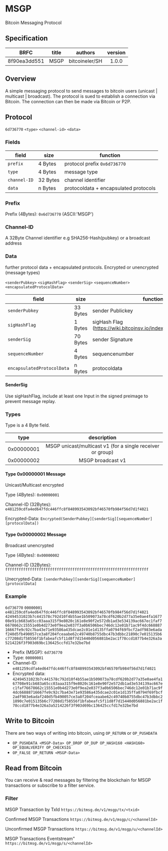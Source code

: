 # MSGP
Bitcoin Messaging Protocol

## Specification
|     BRFC     |    title     | authors         | version |
| :----------: | :----------: | :-------------: | :-----: |
| 8f90ea3dd551 | MSGP         | bitcoineler/SH  |   1.0.0 |

## Overview
A simple messaging protocol to send messages to bitcoin users (unicast | multicast | broadcast).
The protocol is sued to establish a connection via Bitcoin. The connection can then be made via Bitcoin or P2P.

## Protocol
`6d736770` `<type>` `<channel-id>` `<data>`

### Fields
| field                   | size    | function                                                |
| ----------------------- | -------- | ------------------------------------------------------- |
| `prefix`                  | 4 Bytes   | protocol prefix `0x6d736770`                                       |
| `type`                  | 4 Bytes   | message type                                        |
| `channel-ID`             | 32 Bytes  | channel identifier   |
| `data`               | n Bytes   | protocoldata + encapsulated protocols         |

### Prefix
Prefix (4Bytes): `0x6d736770`  (ASCII:'MSGP')

### Channel-ID
A 32Byte Channel identifier e.g SHA256-Hash(pubkey) or a broadcast address

### Data
further protocol data + encapsulated protocols. Encrypted or unencrypted (message types)

`<senderPubkey>` `<sigHashFlag>` `<senderSig>` `<sequenceNumber>` `<encapsulatedProtocolData>`

| field                   | size    | function                                                |
| ----------------------- | -------- | ------------------------------------------------------- |
| `senderPubkey`               | 33 Bytes   | sender Publickey       |
| `sigHashFlag`               | 1 Bytes   | sigHash Flag (https://wiki.bitcoinsv.io/index.php/SIGHASH_flags)      |
| `senderSig`                  | 70 Bytes   | sender Signature        |
| `sequenceNumber`             | 4 Bytes  | sequencenumber   |
| `encapsulatedProtocolData`   | n Bytes   | protocoldata        |

#### SenderSig
Use sigHashFlag, include at least one Input in the signed preimage to prevent message replay.

### Types
Type is a 4 Byte field.

|     type     |    description     |
| :----------: | :----------------: |
| 0x00000001   | MSGP unicast/multicast v1  (for a single receiver or group)  |
| 0x00000002   | MSGP broadcast v1 |

#### Type 0x00000001 Message
Unicast/Multicast encrypted

Type (4Bytes): `0x00000001`

Channel-ID (32Bytes): `e481259cdfa4ed647fdc446ffc8f848993543092bf46570fb984f56d7d1f4021`

Encrypted-Data: `Encrypted(SenderPubkey][senderSig][sequenceNumber][protocolData])`

#### Type 0x00000002 Message
Broadcast unencrypted

Type (4Bytes): `0x00000002`

Channel-ID (32Bytes): `ffffffffffffffffffffffffffffffffffffffffffffffffffffffffffffffff`

Unecrypted-Data: `[senderPubkey][senderSig][sequenceNumber][protocolData]`

### Example
`6d736770` `00000001` `e481259cdfa4ed647fdc446ffc8f848993543092bf46570fb984f56d7d1f4021` `42494531023b7c441578c792d10f4b55ae1b509073a78cdf620b2d77a35e0ae4fa167708e91cb683a65cc03aaa315f9e8020c161e8e90f2e572db1ad3e534139ac667ec1faf76678662c15551e0b4d273e0f9ea2e037f3a0b6506bec746dc12e01b71ac9f4dc66888716667fe9c92c7ba43e71e93586a435dcae2c01e1d135ffa0794f69fbcf2adf983e6adaf240d5fb490057ce3a8f204fceaabe62c49740b8755dbc47b3dbbc21890c7e015135b6c77208d1f58556f1bfabeafc5f11d8f7d15440d056881be2ac1f78ccd1877b4e326a3a5214226f3f903d69bc136425ccfd17e32be7bd`

* Prefix (MSGP): `6d736770`
* Type: `00000001`
* Channel-ID: `e481259cdfa4ed647fdc446ffc8f848993543092bf46570fb984f56d7d1f4021`
* Encrypted data: `42494531023b7c441578c792d10f4b55ae1b509073a78cdf620b2d77a35e0ae4fa167708e91cb683a65cc03aaa315f9e8020c161e8e90f2e572db1ad3e534139ac667ec1faf76678662c15551e0b4d273e0f9ea2e037f3a0b6506bec746dc12e01b71ac9f4dc66888716667fe9c92c7ba43e71e93586a435dcae2c01e1d135ffa0794f69fbcf2adf983e6adaf240d5fb490057ce3a8f204fceaabe62c49740b8755dbc47b3dbbc21890c7e015135b6c77208d1f58556f1bfabeafc5f11d8f7d15440d056881be2ac1f78ccd1877b4e326a3a5214226f3f903d69bc136425ccfd17e32be7bd`

## Write to Bitcoin
There are two ways of writing into bitcoin, using `OP_RETURN` or `OP_PUSHDATA`
* `OP_PUSHDATA <MSGP-Data> OP_DROP OP_DUP OP_HASH160 <HASH160> OP_EQUALVERIFY OP_CHECKSIG`
* `OP_FALSE OP_RETURN <MSGP-Data>`

## Read from Bitcoin
You can receive & read messages by filtering the blockchain for MSGP transactions or subscribe to a filter service.

### Filter
MSGP Transaction by TxId
`https://bitmsg.de/v1/msgp/tx/<txid>`

Confirmed MSGP Transactions
`https://bitmsg.de/v1/msgp/c/<channelId>`

Unconfirmed MSGP Transactions
`https://bitmsg.de/v1/msgp/u/<channelId>`

MSGP Transactions Eventstream"
`https://bitmsg.de/v1/msgp/s/<channelId>`
